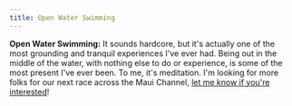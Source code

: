 ```yaml
---
title: Open Water Swimming
---
```


**Open Water Swimming:** It sounds hardcore, but it's actually one of the most grounding and tranquil experiences I've ever had. Being out in the middle of the water, with nothing else to do or experience, is some of the most present I've ever been. To me, it's meditation. I'm looking for more folks for our next race across the Maui Channel, [let me know if you're interested](mailto:hi+swim@jasonwa.ng)!
